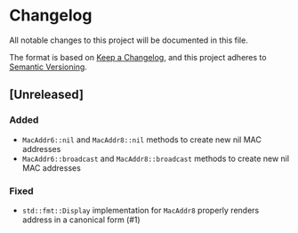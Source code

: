 # Changelog
All notable changes to this project will be documented in this file.

The format is based on [Keep a Changelog](https://keepachangelog.com/en/1.0.0/),
and this project adheres to [Semantic Versioning](https://semver.org/spec/v2.0.0.html).

## [Unreleased]

### Added

- `MacAddr6::nil` and `MacAddr8::nil` methods to create new nil MAC addresses
- `MacAddr6::broadcast` and `MacAddr8::broadcast` methods to create new nil MAC addresses

### Fixed

- `std::fmt::Display` implementation for `MacAddr8` properly renders address in a canonical form (#1)
